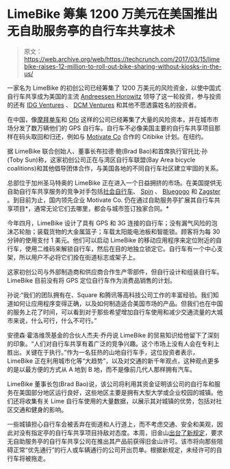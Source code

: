 # LimeBike 筹集 1200 万美元在美国推出无自助服务亭的自行车共享技术

> 原文：<https://web.archive.org/web/https://techcrunch.com/2017/03/15/limebike-raises-12-million-to-roll-out-bike-sharing-without-kiosks-in-the-us/>

一家名为 LimeBike 的初创公司已经筹集了 1200 万美元的风险资金，以使中国式自行车共享成为美国的主流 [Andreessen Horowitz](https://web.archive.org/web/20230131162748/http://a16z.com/2017/03/15/limebike/) 领导了这一轮投资，参与投资的还有 [IDG Ventures](https://web.archive.org/web/20230131162748/http://www.idgventures.com/) 、 [DCM Ventures](https://web.archive.org/web/20230131162748/https://www.dcm.com/) 和其他不愿透露姓名的投资者。

在中国，像[摩拜单车](https://web.archive.org/web/20230131162748/https://techcrunch.com/2017/01/04/mobike-series-d-215-million-tencent/)和 [Ofo](https://web.archive.org/web/20230131162748/https://techcrunch.com/2016/09/26/didi-goes-biking/) 这样的公司已经筹集了大量的风险资本，并在城市市场分发了数万辆他们的 GPS 自行车。自行车不必像美国主要的自行车共享项目那样在码头取回和归还，例如与 [Motivate Co](https://web.archive.org/web/20230131162748/https://www.motivateco.com/) 合作的 Citibike 计划。在纽约。

据 LimeBike 联合创始人、董事长布拉德·鲍(Brad Bao)和首席执行官托比·孙(Toby Sun)称，这家初创公司正在与湾区自行车联盟(Bay Area bicycle coalitions)和其他倡导团体合作，与美国各地的不同自行车社区建立牢固的关系。

总部位于加州圣马特奥的 LimeBike 正在进入一个日益拥挤的市场。在美国提供无自助自行车共享服务的竞争对手包括[社会自行车](https://web.archive.org/web/20230131162748/http://socialbicycles.com/)、 [Spin](https://web.archive.org/web/20230131162748/https://spin.pm/) 、 [Bluegogo](https://web.archive.org/web/20230131162748/https://www.bluegogo.com/us/) 和 [Zagster](https://web.archive.org/web/20230131162748/https://www.zagster.com/) 。到目前为止，国内领先企业 Motivate Co. 仍在通过自助服务亭扩展其自行车共享项目*，通常无论它们去哪里，都会与城市签订独家合同。*

今年四月，LimeBike 设计了具有 GPS 和 3G 连接的自行车；没有漏气风险的泡沫芯轮胎；装载货物的大金属篮子；车载太阳能电池板和智能锁。顾客将为每 30 分钟的使用支付 1 美元。他们可以启动 LimeBike 的移动应用程序来定位附近的自行车，使用二维码来解锁自行车，然后在目的地独立锁定它。自行车有一个中心支架，所以用户不必将它们拴在街道标志或架子上。

这家初创公司与外部制造商和供应商合作生产零部件，但自行设计和组装自行车。LimeBike 目前没有将 GPS 定位自行车作为消费品销售的计划。

孙说:“我们的团队拥有在、Square 和腾讯等高科技公司工作的丰富经验。我们知道如何让应用程序变得正确，以及如何制造适合美国市场的产品。但我们也在中国的服务上花了时间，可以看到对于那些希望增加自行车使用和减少交通流量的大城市来说，什么可行，什么不可行。”

安德森·霍洛维茨基金的合伙人杰夫·乔丹说 LimeBike 的贸易知识给他留下了深刻的印象。“人们对自行车共享有着广泛的竞争兴趣。这个市场上没有人会在专利上胜出。关键在于执行。”作为一名狂热的山地自行车手，这位投资者表示，LimeBike 正在利用城市化等“大趋势”，以及对交通的新千年观点，这种观点更多的是以最方便的方式从 A 地到 B 地，而不是像前几代人那样拥有汽车。

LimeBike 董事长包(Brad Bao)说，该公司将利用其资金证明该公司的自行车和服务在美国部分地区运行良好，这些地区主要是拥有大型大学或企业校园的城镇。他们还将收集有关 Lime 自行车使用的大量数据，以展示其对城镇的优势，包括对社区交通和健身的影响。

一些城镇担心自行车会被丢弃在街道和人行道上，而不考虑交通、安全和美观，因此对没有指定亭的自行车共享项目持敌对态度。本周，旧金山[出台了新规定](https://web.archive.org/web/20230131162748/https://sfgov.legistar.com/MeetingDetail.aspx?ID=538110&GUID=540E5C6A-C63B-4158-B6BD-B5EC80A1A8B4&Options=info&Search)，要求无自助服务亭的自行车共享公司在推出其产品前获得旧金山许可。该市将向那些阻碍正常“优先通行”的行人或车辆通行的公司开出罚单。根据新规定，未经许可的自行车将被拖走。